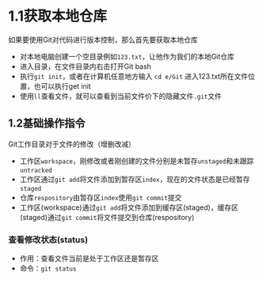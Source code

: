  # 1.1获取本地仓库
如果要使用Git对代码进行版本控制，那么首先要获取本地仓库
* 对本地电脑创建一个空目录例如`123.txt`，让他作为我们的本地Git仓库
* 进入目录，在文件目录内右击打开Git bash
* 执行`git init`，或者在计算机任意地方输入 `cd e/Git`  进入123.txt所在文件位置，也可以执行get init
* 使用`ll`查看文件，就可以查看到当前文件价下的隐藏文件`.git`文件

## 1.2基础操作指令
Git工作目录对于文件的修改（增删改减）
* 工作区`workspace`，刚修改或者刚创建的文件分别是未暂存`unstaged`和未跟踪`untracked`
* 工作区通过`git add`将文件添加到暂存区`index`，现在的文件状态是已经暂存`staged`
* 仓库`respository`由暂存区`index`使用`git commit`提交
* 工作区(workspace)通过`git add`将文件添加到缓存区(staged)，缓存区(staged)通过`git commit`将文件提交到仓库(respository) 
### 查看修改状态(status)
* 作用：查看文件当前是处于工作区还是暂存区
* 命令：`git status`
### 
